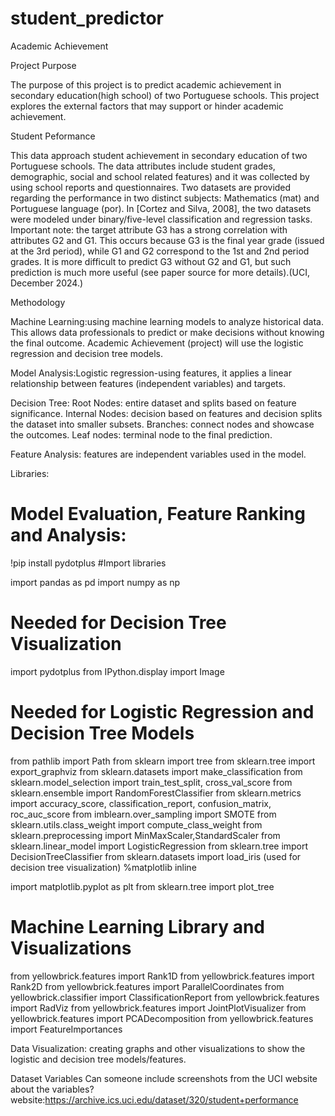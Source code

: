 # student_predictor
Academic Achievement

Project Purpose

The purpose of this project is to predict academic achievement in secondary education(high school) of two Portuguese schools. This project explores the external factors that may support or hinder academic achievement.

Student Peformance

This data approach student achievement in secondary education of two Portuguese schools. The data attributes include student grades, demographic, social and school related features) and it was collected by using school reports and questionnaires. Two datasets are provided regarding the performance in two distinct subjects: Mathematics (mat) and Portuguese language (por). In [Cortez and Silva, 2008], the two datasets were modeled under binary/five-level classification and regression tasks. Important note: the target attribute G3 has a strong correlation with attributes G2 and G1. This occurs because G3 is the final year grade (issued at the 3rd period), while G1 and G2 correspond to the 1st and 2nd period grades. It is more difficult to predict G3 without G2 and G1, but such prediction is much more useful (see paper source for more details).(UCI, December 2024.)

Methodology

Machine Learning:using machine learning models to analyze historical data. This allows data professionals to predict or make decisions without knowing the final outcome. Academic Achievement (project) will use the logistic regression and decision tree models.

Model Analysis:Logistic regression-using features, it applies a linear relationship between features (independent variables) and targets.

Decision Tree: Root Nodes: entire dataset and splits based on feature significance. Internal Nodes: decision based on features and decision splits the dataset into smaller subsets. Branches: connect nodes and showcase the outcomes. Leaf nodes: terminal node to the final prediction.

Feature Analysis: features are independent variables used in the model.

Libraries:

# Model Evaluation, Feature Ranking and Analysis:
!pip install pydotplus
#Import libraries

import pandas as pd
import numpy as np

# Needed for Decision Tree Visualization
import pydotplus
from IPython.display import Image

# Needed for Logistic Regression and Decision Tree Models
from pathlib import Path
from sklearn import tree
from sklearn.tree import export_graphviz
from sklearn.datasets import make_classification
from sklearn.model_selection import train_test_split, cross_val_score
from sklearn.ensemble import RandomForestClassifier
from sklearn.metrics import accuracy_score, classification_report, confusion_matrix, roc_auc_score
from imblearn.over_sampling import SMOTE
from sklearn.utils.class_weight import compute_class_weight
from sklearn.preprocessing import MinMaxScaler,StandardScaler
from sklearn.linear_model import LogisticRegression 
from sklearn.tree import DecisionTreeClassifier
from sklearn.datasets import load_iris (used for decision tree visualization)
%matplotlib inline

import matplotlib.pyplot as plt
from sklearn.tree import plot_tree

# Machine Learning Library and Visualizations
from yellowbrick.features import Rank1D
from yellowbrick.features import Rank2D 
from yellowbrick.features import ParallelCoordinates
from yellowbrick.classifier import ClassificationReport
from yellowbrick.features import RadViz
from yellowbrick.features import JointPlotVisualizer
from yellowbrick.features import PCADecomposition
from yellowbrick.features import FeatureImportances


Data Visualization: creating graphs and other visualizations to show the logistic and decision tree models/features.

Dataset Variables
Can someone include screenshots from the UCI website about the variables? website:https://archive.ics.uci.edu/dataset/320/student+performance




